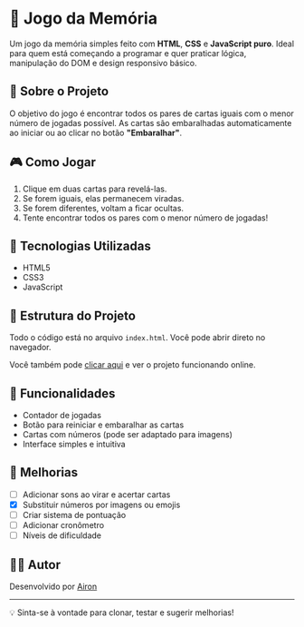 # 🧠 Jogo da Memória

Um jogo da memória simples feito com **HTML**, **CSS** e **JavaScript puro**. Ideal para quem está começando a programar e quer praticar lógica, manipulação do DOM e design responsivo básico.

## 📌 Sobre o Projeto

O objetivo do jogo é encontrar todos os pares de cartas iguais com o menor número de jogadas possível. As cartas são embaralhadas automaticamente ao iniciar ou ao clicar no botão **"Embaralhar"**.

## 🎮 Como Jogar

1. Clique em duas cartas para revelá-las.
2. Se forem iguais, elas permanecem viradas.
3. Se forem diferentes, voltam a ficar ocultas.
4. Tente encontrar todos os pares com o menor número de jogadas!

## 🧪 Tecnologias Utilizadas

- HTML5
- CSS3
- JavaScript

## 📁 Estrutura do Projeto

Todo o código está no arquivo `index.html`. Você pode abrir direto no navegador.

Você também pode [clicar aqui](https://airon-aona.github.io/memory-game/) e ver o projeto funcionando online.


## 🔧 Funcionalidades

- Contador de jogadas
- Botão para reiniciar e embaralhar as cartas
- Cartas com números (pode ser adaptado para imagens)
- Interface simples e intuitiva

## 🚀 Melhorias

- [ ] Adicionar sons ao virar e acertar cartas
- [X] Substituir números por imagens ou emojis
- [ ] Criar sistema de pontuação
- [ ] Adicionar cronômetro
- [ ] Níveis de dificuldade

## 🧑‍💻 Autor

Desenvolvido por [Airon](https://github.com/airon-aona/)

---

💡 Sinta-se à vontade para clonar, testar e sugerir melhorias!
